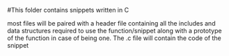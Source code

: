 #This folder contains snippets written in C

most files will be paired with a header file containing all the includes
and data structures required to use the 
function/snippet along with a prototype of the function 
in case of being one. The .c file will contain the code of the snippet
